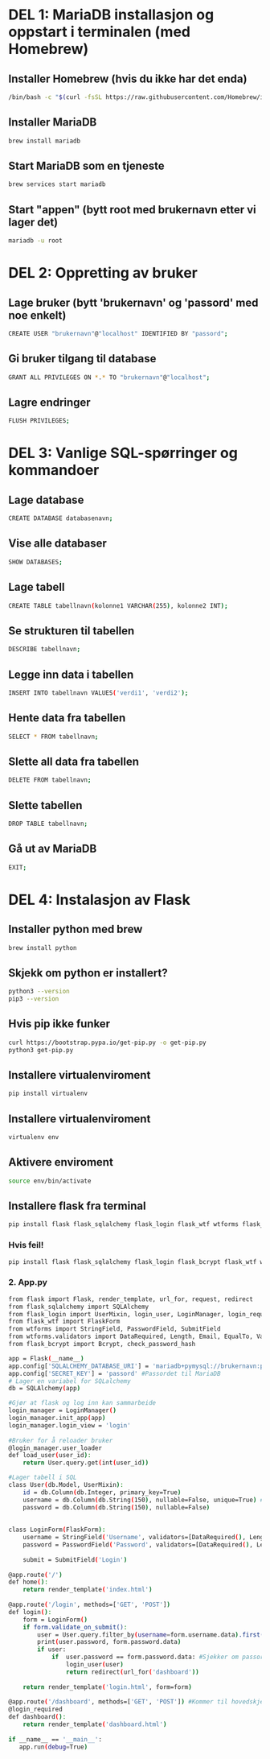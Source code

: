 # DEL 1: MariaDB installasjon og oppstart i terminalen (med Homebrew)

## Installer Homebrew (hvis du ikke har det enda)
```bash
/bin/bash -c "$(curl -fsSL https://raw.githubusercontent.com/Homebrew/install/HEAD/install.sh)"
```

## Installer MariaDB
```bash
brew install mariadb
```

## Start MariaDB som en tjeneste
```bash
brew services start mariadb
```

## Start "appen" (bytt root med brukernavn etter vi lager det)
```bash
mariadb -u root
```

# DEL 2: Oppretting av bruker
## Lage bruker (bytt 'brukernavn' og 'passord' med noe enkelt)
```bash
CREATE USER "brukernavn"@"localhost" IDENTIFIED BY "passord";
```

## Gi bruker tilgang til database
```bash
GRANT ALL PRIVILEGES ON *.* TO "brukernavn"@"localhost";
```

## Lagre endringer
```bash
FLUSH PRIVILEGES;
```

# DEL 3: Vanlige SQL-spørringer og kommandoer
## Lage database
```bash
CREATE DATABASE databasenavn;
```

## Vise alle databaser
```bash
SHOW DATABASES;
```

## Lage tabell
```bash
CREATE TABLE tabellnavn(kolonne1 VARCHAR(255), kolonne2 INT);
```

## Se strukturen til tabellen
```bash
DESCRIBE tabellnavn;
```

## Legge inn data i tabellen
```bash
INSERT INTO tabellnavn VALUES('verdi1', 'verdi2');
```

## Hente data fra tabellen
```bash
SELECT * FROM tabellnavn;
```

## Slette all data fra tabellen
```bash
DELETE FROM tabellnavn;
```

## Slette tabellen
```bash
DROP TABLE tabellnavn;
```

## Gå ut av MariaDB
```bash
EXIT;
```

# DEL 4: Instalasjon av Flask
## Installer python med brew
```bash
brew install python
```


## Skjekk om python er installert?
```bash
python3 --version
pip3 --version
```
## Hvis pip ikke funker
```bash
curl https://bootstrap.pypa.io/get-pip.py -o get-pip.py
python3 get-pip.py
```
## Installere virtualenviroment
```bash
pip install virtualenv
```

## Installere virtualenviroment
```bash
virtualenv env
```
## Aktivere enviroment
```bash
source env/bin/activate
```

## Installere flask fra terminal
```bash
pip install flask flask_sqlalchemy flask_login flask_wtf wtforms flask_bcrypt pymysql virtualenv
```

### Hvis feil!
```bash
pip install flask flask_sqlalchemy flask_login flask_bcrypt flask_wtf wtforms email_validator virtualenv flask pymysql
```



### 2. App.py
```bash
from flask import Flask, render_template, url_for, request, redirect
from flask_sqlalchemy import SQLAlchemy
from flask_login import UserMixin, login_user, LoginManager, login_required, logout_user, current_user
from flask_wtf import FlaskForm
from wtforms import StringField, PasswordField, SubmitField
from wtforms.validators import DataRequired, Length, Email, EqualTo, ValidationError
from flask_bcrypt import Bcrypt, check_password_hash

app = Flask(__name__)
app.config['SQLALCHEMY_DATABASE_URI'] = 'mariadb+pymysql://brukernavn:passord@127.0.0.1/flask_kurs1'
app.config['SECRET_KEY'] = 'passord' #Passordet til MariaDB
# Lager en variabel for SQLalchemy
db = SQLAlchemy(app)

#Gjør at flask og log inn kan sammarbeide
login_manager = LoginManager()
login_manager.init_app(app)
login_manager.login_view = 'login'
 
#Bruker for å reloader bruker
@login_manager.user_loader
def load_user(user_id):
    return User.query.get(int(user_id))

#Lager tabell i SQL
class User(db.Model, UserMixin):
    id = db.Column(db.Integer, primary_key=True)
    username = db.Column(db.String(150), nullable=False, unique=True) #unique=True betyr at det ikke kan være to brukernavn som er like
    password = db.Column(db.String(150), nullable=False)
 
        
class LoginForm(FlaskForm):
    username = StringField('Username', validators=[DataRequired(), Length(min=2, max=150)], render_kw={"placeholder": "Username"}) #Setter inn brukernavn og krever at minst skal ha 3 karakterer
    password = PasswordField('Password', validators=[DataRequired(), Length(min=8, max=150)], render_kw={"placeholder": "Password"}) #Setter inn passord og krever at minst skal ha 8 karakterer
 
    submit = SubmitField('Login')
 
@app.route('/')
def home():
    return render_template('index.html')
 
@app.route('/login', methods=['GET', 'POST'])
def login():
    form = LoginForm()
    if form.validate_on_submit():
        user = User.query.filter_by(username=form.username.data).first() #Skjekker om bruker er i database
        print(user.password, form.password.data)
        if user:
            if  user.password == form.password.data: #Sjekker om passordet er korrekt
                login_user(user)
                return redirect(url_for('dashboard'))
 
    return render_template('login.html', form=form)
 
@app.route('/dashboard', methods=['GET', 'POST']) #Kommer til hovedskjerm, kun når man er logget inn
@login_required
def dashboard():
    return render_template('dashboard.html')
 
if __name__ == '__main__':
   app.run(debug=True)

```
